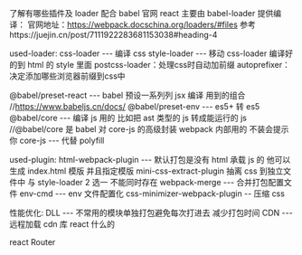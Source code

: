 了解有哪些插件及 loader 配合 babel 官网 react 主要由 babel-loader 提供编译：
官网地址：https://webpack.docschina.org/loaders/#files
参考https://juejin.cn/post/7111922283681153038#heading-4

used-loader:
css-loader --- 编译 css
style-loader --- 移动 css-loader 编译好的到 html 的 style 里面
postcss-loader：处理css时自动加前缀
autoprefixer：决定添加哪些浏览器前缀到css中

@babel/preset-react --- babel 预设一系列列 jsx 编译 用到的组合 //https://www.babeljs.cn/docs/
@babel/preset-env --- es5+ 转 es5
@babel/core --- 编译 js 用的 比如把 ast 类型的 js 转成能运行的 js //@babel/core 是 babel 对 core-js 的高级封装 webpack 内部用的 不装会提示你
core-js --- 代替 polyfill

used-plugin:
html-webpack-plugin --- 默认打包是没有 html 承载 js 的 他可以生成 index.html 模版 并且指定模版
mini-css-extract-plugin 抽离 css 到独立文件中 与 style-loader 2 选一 不能同时存在
webpack-merge --- 合并打包配置文件
env-cmd --- env 文件配置化
css-minimizer-webpack-plugin -- 压缩 css

性能优化:
DLL --- 不常用的模块单独打包避免每次打进去 减少打包时间
CDN --- 远程加载 cdn 库 react 什么的

react Router
